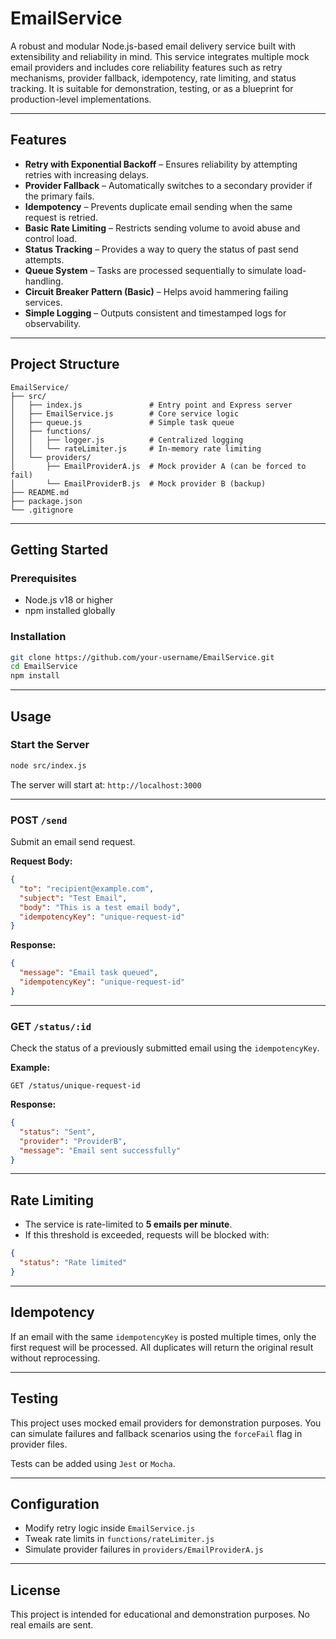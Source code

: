 # EmailService

A robust and modular Node.js-based email delivery service built with extensibility and reliability in mind. This service integrates multiple mock email providers and includes core reliability features such as retry mechanisms, provider fallback, idempotency, rate limiting, and status tracking. It is suitable for demonstration, testing, or as a blueprint for production-level implementations.

---

## Features

* **Retry with Exponential Backoff** – Ensures reliability by attempting retries with increasing delays.
* **Provider Fallback** – Automatically switches to a secondary provider if the primary fails.
* **Idempotency** – Prevents duplicate email sending when the same request is retried.
* **Basic Rate Limiting** – Restricts sending volume to avoid abuse and control load.
* **Status Tracking** – Provides a way to query the status of past send attempts.
* **Queue System** – Tasks are processed sequentially to simulate load-handling.
* **Circuit Breaker Pattern (Basic)** – Helps avoid hammering failing services.
* **Simple Logging** – Outputs consistent and timestamped logs for observability.

---

## Project Structure

```
EmailService/
├── src/
│   ├── index.js               # Entry point and Express server
│   ├── EmailService.js        # Core service logic
│   ├── queue.js               # Simple task queue
│   ├── functions/
│   │   ├── logger.js          # Centralized logging
│   │   └── rateLimiter.js     # In-memory rate limiting
│   └── providers/
│       ├── EmailProviderA.js  # Mock provider A (can be forced to fail)
│       └── EmailProviderB.js  # Mock provider B (backup)
├── README.md
├── package.json
└── .gitignore
```

---

## Getting Started

### Prerequisites

* Node.js v18 or higher
* npm installed globally

### Installation

```bash
git clone https://github.com/your-username/EmailService.git
cd EmailService
npm install
```

---

## Usage

### Start the Server

```bash
node src/index.js
```

The server will start at: `http://localhost:3000`

---

### POST `/send`

Submit an email send request.

**Request Body:**

```json
{
  "to": "recipient@example.com",
  "subject": "Test Email",
  "body": "This is a test email body",
  "idempotencyKey": "unique-request-id"
}
```

**Response:**

```json
{
  "message": "Email task queued",
  "idempotencyKey": "unique-request-id"
}
```

---

### GET `/status/:id`

Check the status of a previously submitted email using the `idempotencyKey`.

**Example:**

```http
GET /status/unique-request-id
```

**Response:**

```json
{
  "status": "Sent",
  "provider": "ProviderB",
  "message": "Email sent successfully"
}
```

---

## Rate Limiting

* The service is rate-limited to **5 emails per minute**.
* If this threshold is exceeded, requests will be blocked with:

```json
{
  "status": "Rate limited"
}
```

---

## Idempotency

If an email with the same `idempotencyKey` is posted multiple times, only the first request will be processed. All duplicates will return the original result without reprocessing.

---

## Testing

This project uses mocked email providers for demonstration purposes. You can simulate failures and fallback scenarios using the `forceFail` flag in provider files.

Tests can be added using `Jest` or `Mocha`.

---

## Configuration

* Modify retry logic inside `EmailService.js`
* Tweak rate limits in `functions/rateLimiter.js`
* Simulate provider failures in `providers/EmailProviderA.js`

---

## License

This project is intended for educational and demonstration purposes. No real emails are sent.
